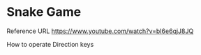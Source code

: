 # Snake Game

Reference URL
https://www.youtube.com/watch?v=bI6e6qjJ8JQ
 
How to operate
Direction keys
